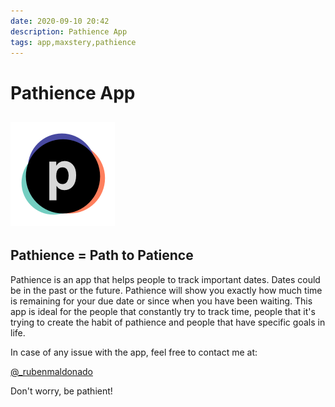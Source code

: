 ```yaml
---
date: 2020-09-10 20:42
description: Pathience App
tags: app,maxstery,pathience
---
```



# Pathience App

## ![icon-iPad83@2x](/images/icon-iPad83@2x.png)

## Pathience = Path to Patience

Pathience is an app that helps people to track important dates. Dates could be in the past or the future. Pathience will show you exactly how much time is remaining for your due date or since when you have been waiting. This app is ideal for the people that constantly try to track time, people that it's trying to create the habit of pathience and people that have specific goals in life.

In case of any issue with the app, feel free to contact me at:

[@_rubenmaldonado](https://twitter.com/_rubenmaldonado)

Don't worry, be pathient!
